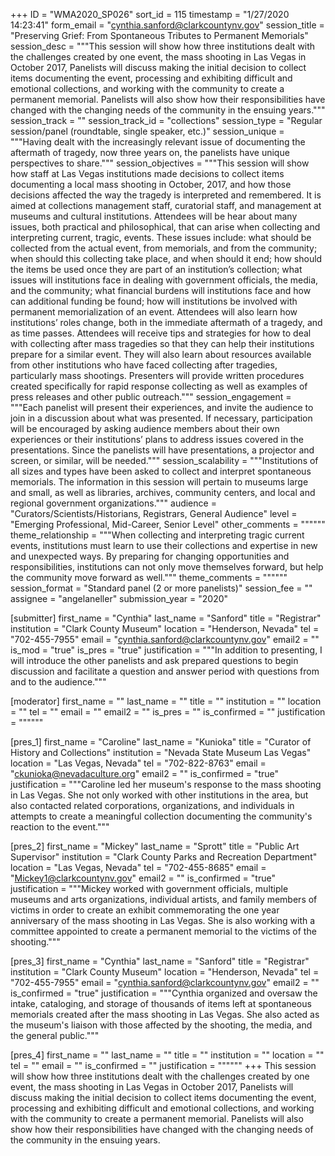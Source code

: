 +++
ID = "WMA2020_SP026"
sort_id = 115
timestamp = "1/27/2020 14:23:41"
form_email = "cynthia.sanford@clarkcountynv.gov"
session_title = "Preserving Grief: From Spontaneous Tributes to Permanent Memorials"
session_desc = """This session will show how three institutions dealt with the challenges created by one event, the mass shooting in Las Vegas in October 2017, Panelists will discuss making the initial decision to collect items documenting the event, processing and exhibiting  difficult and emotional collections, and working with the community to create a permanent memorial. Panelists will also show how their responsibilities have changed with the changing needs of the community in the ensuing years."""
session_track = ""
session_track_id = "collections"
session_type = "Regular session/panel (roundtable, single speaker, etc.)"
session_unique = """Having dealt with the increasingly relevant issue of documenting the aftermath of tragedy, now three years on, the panelists have unique perspectives to share."""
session_objectives = """This session will show how staff at Las Vegas institutions made decisions to collect items documenting a local mass shooting in October, 2017, and how those decisions affected the way the tragedy is interpreted and remembered. It is aimed at collections management staff, curatorial staff, and management at museums and cultural institutions.  Attendees will be hear about many issues, both practical and philosophical, that can arise when collecting and interpreting current, tragic, events. These issues include: what should be collected from the actual event, from memorials, and from the community; when should this collecting take place, and when should it end; how should the items be used once they are part of an institution’s collection; what issues will institutions face in dealing with government officials, the media, and the community; what financial burdens will institutions face and how can additional funding be found; how will institutions be involved with permanent memorialization of an event. Attendees will also learn how institutions’ roles change, both in the immediate aftermath of a tragedy, and as time passes. Attendees will receive tips and strategies for how to deal with collecting after mass tragedies so that they can help their institutions prepare for a similar event. They will also learn about resources available from other institutions who have faced collecting after tragedies, particularly mass shootings. Presenters will provide written procedures created specifically for rapid response collecting as well as examples of press releases and other public outreach."""
session_engagement = """Each panelist will present their experiences, and invite the audience to join in a discussion about what was presented.  If necessary, participation will be encouraged by asking audience members about their own experiences or their institutions’ plans to address issues covered in the presentations.  Since the panelists will have presentations, a projector and screen, or similar, will be needed."""
session_scalability = """Institutions of all sizes and types have been asked to collect and interpret spontaneous memorials. The information in this session will pertain to museums large and small, as well as libraries, archives, community centers, and local and regional government organizations."""
audience = "Curators/Scientists/Historians, Registrars, General Audience"
level = "Emerging Professional, Mid-Career, Senior Level"
other_comments = """"""
theme_relationship = """When collecting and interpreting tragic current events, institutions must learn to use their collections and expertise in new and unexpected ways. By preparing for changing opportunities and responsibilities, institutions can not only move themselves forward, but help the community move forward as well."""
theme_comments = """"""
session_format = "Standard panel (2 or more panelists)"
session_fee = ""
assignee = "angelaneller"
submission_year = "2020"

[submitter]
first_name = "Cynthia"
last_name = "Sanford"
title = "Registrar"
institution = "Clark County Museum"
location = "Henderson, Nevada"
tel = "702-455-7955"
email = "cynthia.sanford@clarkcountynv.gov"
email2 = ""
is_mod = "true"
is_pres = "true"
justification = """In addition to presenting, I will introduce the other panelists and ask prepared questions to begin discussion and facilitate a question and answer period with questions from and to the audience."""

[moderator]
first_name = ""
last_name = ""
title = ""
institution = ""
location = ""
tel = ""
email = ""
email2 = ""
is_pres = ""
is_confirmed = ""
justification = """"""

[pres_1]
first_name = "Caroline"
last_name = "Kunioka"
title = "Curator of History and Collections"
institution = "Nevada State Museum Las Vegas"
location = "Las Vegas, Nevada"
tel = "702-822-8763"
email = "ckunioka@nevadaculture.org"
email2 = ""
is_confirmed = "true"
justification = """Caroline led her museum's response to the mass shooting in Las Vegas. She not only worked with other institutions in the area, but also contacted related corporations, organizations, and individuals in attempts to create a meaningful collection documenting the community's reaction to the event."""

[pres_2]
first_name = "Mickey"
last_name = "Sprott"
title = "Public Art Supervisor"
institution = "Clark County Parks and Recreation Department"
location = "Las Vegas, Nevada"
tel = "702-455-8685"
email = "Mickey1@clarkcountynv.gov"
email2 = ""
is_confirmed = "true"
justification = """Mickey worked with government officials, multiple museums and arts organizations, individual artists, and family members of victims in order to create an exhibit commemorating the one year anniversary of the mass shooting in Las Vegas. She is also working with a committee appointed to create a permanent memorial to the victims of the shooting."""

[pres_3]
first_name = "Cynthia"
last_name = "Sanford"
title = "Registrar"
institution = "Clark County Museum"
location = "Henderson, Nevada"
tel = "702-455-7955"
email = "cynthia.sanford@clarkcountynv.gov"
email2 = ""
is_confirmed = "true"
justification = """Cynthia organized and oversaw the intake, cataloging, and storage of thousands of items left at spontaneous memorials created after the mass shooting in Las Vegas. She also acted as the museum's liaison with those affected by the shooting, the media, and the general public."""

[pres_4]
first_name = ""
last_name = ""
title = ""
institution = ""
location = ""
tel = ""
email = ""
is_confirmed = ""
justification = """"""
+++
This session will show how three institutions dealt with the challenges created by one event, the mass shooting in Las Vegas in October 2017, Panelists will discuss making the initial decision to collect items documenting the event, processing and exhibiting  difficult and emotional collections, and working with the community to create a permanent memorial. Panelists will also show how their responsibilities have changed with the changing needs of the community in the ensuing years.